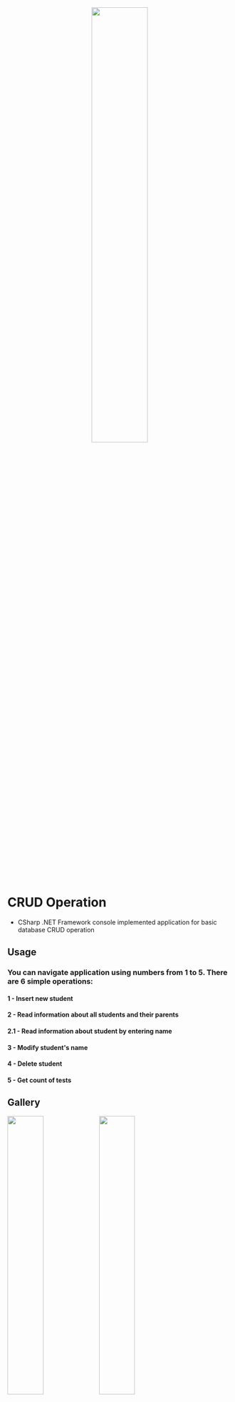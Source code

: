 
<div align = "center">
    <img src="https://cdn.discordapp.com/attachments/837093180783722536/1075840520535953488/CRUD-removebg-preview.png" width="50%">
</div>


# CRUD Operation

- CSharp .NET Framework console implemented application for basic database CRUD operation
## Usage
### You can navigate application using numbers from 1 to 5. There are 6 simple operations:
#### 1     - Insert new student
#### 2     - Read information about all students and their parents
#### 2.1   - Read information about student by entering name
#### 3     - Modify student's name
#### 4     - Delete student
#### 5     - Get count of tests


## Gallery

<div>
    <img src="https://cdn.discordapp.com/attachments/837093180783722536/1075842612596051999/image.png" width="40%"/>
    <img src="https://cdn.discordapp.com/attachments/837093180783722536/1075843538568364043/image.png" width="40%"/>
    <img src="https://cdn.discordapp.com/attachments/837093180783722536/1075844122553897101/image.png" width="80%"/>
    <img src="https://cdn.discordapp.com/attachments/837093180783722536/1075844382885949551/image.png" width="80%"/>
    <img src="https://cdn.discordapp.com/attachments/837093180783722536/1075844793697054770/image.png" width="40%"/>
    <img src="https://cdn.discordapp.com/attachments/837093180783722536/1075845202729771139/image.png" width="60%"/>
    <img src="https://cdn.discordapp.com/attachments/837093180783722536/1075845445827448953/image.png" width="30%"/>
</div>

## Application Information
#### Database information - Microsoft Access mdb database with OLEDB Provider
## Versioning

### Current Version - 1.1.0 (Stable)

## Authors

  - **Dobri Ivanov** - *C# Developer* -[GitHub](https://github.com/dobri-ivanov)
  - [Other Projects](https://github.com/dobri-ivanov?tab=repositories)

## License
[LICENSE.md](https://github.com/dobri-ivanov/Calories-Calculator/blob/main/LICENSE) file for details
